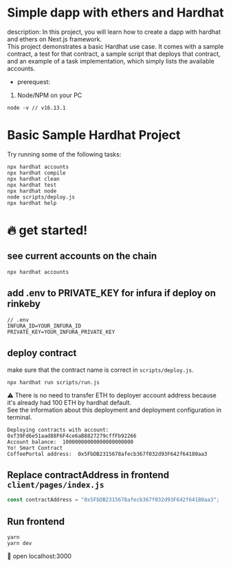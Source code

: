 # Simple dapp with ethers and Hardhat

description: In this project, you will learn how to create a dapp with hardhat and ethers on Next.js framework.<br/>
This project demonstrates a basic Hardhat use case. It comes with a sample contract, a test for that contract, a sample script that deploys that contract, and an example of a task implementation, which simply lists the available accounts.

- prerequest:

1. Node/NPM on your PC

```shell
node -v // v16.13.1
```

# Basic Sample Hardhat Project

Try running some of the following tasks:

```shell
npx hardhat accounts
npx hardhat compile
npx hardhat clean
npx hardhat test
npx hardhat node
node scripts/deploy.js
npx hardhat help
```

# :fire: get started!

## see current accounts on the chain

```shell
npx hardhat accounts
```

## add .env to PRIVATE_KEY for infura if deploy on rinkeby

```
// .env
INFURA_ID=YOUR_INFURA_ID
PRIVATE_KEY=YOUR_INFURA_PRIVATE_KEY
```

## deploy contract

make sure that the contract name is correct in `scripts/deploy.js`.

```shell
npx hardhat run scripts/run.js
```

:warning: There is no need to transfer ETH to deployer account address because it's already had 100 ETH by hardhat default.
<br/>
See the information about this deployment and deployment configuration in terminal.

```shell
Deploying contracts with account:  0xf39Fd6e51aad88F6F4ce6aB8827279cffFb92266
Account balance:  10000000000000000000000
Yo! Smart Contract
CoffeePortal address:  0x5FbDB2315678afecb367f032d93F642f64180aa3
```

## Replace contractAddress in frontend `client/pages/index.js`

```javascript
const contractAddress = "0x5FbDB2315678afecb367f032d93F642f64180aa3";
```

## Run frontend

```shell
yarn
yarn dev
```

📱 open localhost:3000
